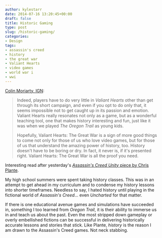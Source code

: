 ```yaml
---
author: kylestarr
date: 2014-07-16 13:20:45+00:00
draft: false
title: Historic Gaming
type: post
slug: /historic-gaming/
categories:
- Design
tags:
- assassin's creed
- history
- the great war
- Valiant Hearts
- video games
- world war i
- wwi
---
```


[Colin Moriarty, IGN](http://ign.com/articles/2014/07/15/valiant-hearts-world-war-i-and-the-beauty-of-history-in-games):

> Indeed, players have to do very little in _Valiant Hearts_ other than get through its short campaign, and even if you opt to do only that, it seems impossible not to get caught up in its passion and emotion. Valiant Hearts really resonates not only as a game, but as a wonderful teaching tool, one that makes history interesting and fun, just like it was when we played _The Oregon Trail_ as young kids.
>
> Hopefully, Valiant Hearts: The Great War is a sign of more good things to come not only for those of us who love video games, but for those of us that understand the amazing power of history, too. History doesn't have to be boring or dry. In fact, it never is, if it's presented right. Valiant Hearts: The Great War is all the proof you need.

Interesting read after yesterday's [_Assassin's Creed Unity_ piece by Chris Plante](/2014/07/15/a-tale-of-two-trailers/).

My high school summers were spent taking history classes. This was in an attempt to get ahead in my curriculum and to condense my history lessons into shorter timeframes. Needless to say, I hated history until playing in the fictional world of _Assassin's Creed_... even _Uncharted_ for that matter.

If there is one educational avenue games and simulations have succeeded in, something I too learned from _Oregon Trail_, it is their ability to immerse us in and teach us about the past. Even the most stripped down gameplay or overly embellished fictions can be successful in delivering historically accurate lessons and stories that stick. Like Plante, _history_ is the reason I am drawn to the Assassin's Creed games. Not neck stabbing.
